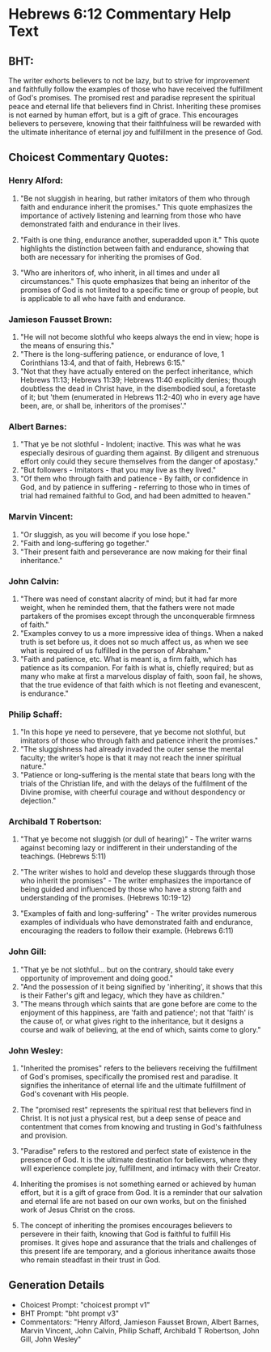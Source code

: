# Hebrews 6:12 Commentary Help Text

## BHT:
The writer exhorts believers to not be lazy, but to strive for improvement and faithfully follow the examples of those who have received the fulfillment of God's promises. The promised rest and paradise represent the spiritual peace and eternal life that believers find in Christ. Inheriting these promises is not earned by human effort, but is a gift of grace. This encourages believers to persevere, knowing that their faithfulness will be rewarded with the ultimate inheritance of eternal joy and fulfillment in the presence of God.

## Choicest Commentary Quotes:
### Henry Alford:
1. "Be not sluggish in hearing, but rather imitators of them who through faith and endurance inherit the promises." This quote emphasizes the importance of actively listening and learning from those who have demonstrated faith and endurance in their lives.

2. "Faith is one thing, endurance another, superadded upon it." This quote highlights the distinction between faith and endurance, showing that both are necessary for inheriting the promises of God.

3. "Who are inheritors of, who inherit, in all times and under all circumstances." This quote emphasizes that being an inheritor of the promises of God is not limited to a specific time or group of people, but is applicable to all who have faith and endurance.

### Jamieson Fausset Brown:
1. "He will not become slothful who keeps always the end in view; hope is the means of ensuring this."
2. "There is the long-suffering patience, or endurance of love, 1 Corinthians 13:4, and that of faith, Hebrews 6:15."
3. "Not that they have actually entered on the perfect inheritance, which Hebrews 11:13; Hebrews 11:39; Hebrews 11:40 explicitly denies; though doubtless the dead in Christ have, in the disembodied soul, a foretaste of it; but 'them (enumerated in Hebrews 11:2-40) who in every age have been, are, or shall be, inheritors of the promises'."

### Albert Barnes:
1. "That ye be not slothful - Indolent; inactive. This was what he was especially desirous of guarding them against. By diligent and strenuous effort only could they secure themselves from the danger of apostasy."
2. "But followers - Imitators - that you may live as they lived."
3. "Of them who through faith and patience - By faith, or confidence in God, and by patience in suffering - referring to those who in times of trial had remained faithful to God, and had been admitted to heaven."

### Marvin Vincent:
1. "Or sluggish, as you will become if you lose hope."
2. "Faith and long-suffering go together."
3. "Their present faith and perseverance are now making for their final inheritance."

### John Calvin:
1. "There was need of constant alacrity of mind; but it had far more weight, when he reminded them, that the fathers were not made partakers of the promises except through the unconquerable firmness of faith."
2. "Examples convey to us a more impressive idea of things. When a naked truth is set before us, it does not so much affect us, as when we see what is required of us fulfilled in the person of Abraham."
3. "Faith and patience, etc. What is meant is, a firm faith, which has patience as its companion. For faith is what is, chiefly required; but as many who make at first a marvelous display of faith, soon fail, he shows, that the true evidence of that faith which is not fleeting and evanescent, is endurance."

### Philip Schaff:
1. "In this hope ye need to persevere, that ye become not slothful, but imitators of those who through faith and patience inherit the promises."
2. "The sluggishness had already invaded the outer sense the mental faculty; the writer’s hope is that it may not reach the inner spiritual nature."
3. "Patience or long-suffering is the mental state that bears long with the trials of the Christian life, and with the delays of the fulfilment of the Divine promise, with cheerful courage and without despondency or dejection."

### Archibald T Robertson:
1. "That ye become not sluggish (or dull of hearing)" - The writer warns against becoming lazy or indifferent in their understanding of the teachings. (Hebrews 5:11)

2. "The writer wishes to hold and develop these sluggards through those who inherit the promises" - The writer emphasizes the importance of being guided and influenced by those who have a strong faith and understanding of the promises. (Hebrews 10:19-12)

3. "Examples of faith and long-suffering" - The writer provides numerous examples of individuals who have demonstrated faith and endurance, encouraging the readers to follow their example. (Hebrews 6:11)

### John Gill:
1. "That ye be not slothful... but on the contrary, should take every opportunity of improvement and doing good."
2. "And the possession of it being signified by 'inheriting', it shows that this is their Father's gift and legacy, which they have as children."
3. "The means through which saints that are gone before are come to the enjoyment of this happiness, are 'faith and patience'; not that 'faith' is the cause of, or what gives right to the inheritance, but it designs a course and walk of believing, at the end of which, saints come to glory."

### John Wesley:
1. "Inherited the promises" refers to the believers receiving the fulfillment of God's promises, specifically the promised rest and paradise. It signifies the inheritance of eternal life and the ultimate fulfillment of God's covenant with His people.

2. The "promised rest" represents the spiritual rest that believers find in Christ. It is not just a physical rest, but a deep sense of peace and contentment that comes from knowing and trusting in God's faithfulness and provision.

3. "Paradise" refers to the restored and perfect state of existence in the presence of God. It is the ultimate destination for believers, where they will experience complete joy, fulfillment, and intimacy with their Creator.

4. Inheriting the promises is not something earned or achieved by human effort, but it is a gift of grace from God. It is a reminder that our salvation and eternal life are not based on our own works, but on the finished work of Jesus Christ on the cross.

5. The concept of inheriting the promises encourages believers to persevere in their faith, knowing that God is faithful to fulfill His promises. It gives hope and assurance that the trials and challenges of this present life are temporary, and a glorious inheritance awaits those who remain steadfast in their trust in God.


## Generation Details
- Choicest Prompt: "choicest prompt v1"
- BHT Prompt: "bht prompt v3"
- Commentators: "Henry Alford, Jamieson Fausset Brown, Albert Barnes, Marvin Vincent, John Calvin, Philip Schaff, Archibald T Robertson, John Gill, John Wesley"
